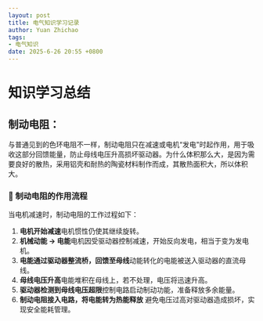 ```yaml
---
layout: post
title: 电气知识学习记录
author: Yuan Zhichao
tags:
- 电气知识
date: 2025-6-26 20:55 +0800
---
```

# 知识学习总结

## 制动电阻：

与普通见到的色环电阻不一样，制动电阻只在减速或电机“发电"时起作用，用于吸收这部分回馈能量，防止母线电压升高损坏驱动器。为什么体积那么大，是因为需要良好的散热，采用铝壳和耐热的陶瓷材料制作而成，其散热面积大，所以体积大。

### 🔄 制动电阻的作用流程

当电机减速时，制动电阻的工作过程如下：

1. **电机开始减速**电机惯性仍使其继续旋转。
2. **机械动能 → 电能**电机因受驱动器控制减速，开始反向发电，相当于变为发电机。
3. **电能通过驱动器整流桥，回馈至母线**动能转化的电能被送入驱动器的直流母线。
4. **母线电压升高**电能堆积在母线上，若不处理，电压将迅速升高。
5. **驱动器检测到母线电压超限**控制电路启动制动功能，准备释放多余能量。
6. **制动电阻接入电路，将电能转为热能释放**
   避免电压过高对驱动器造成损坏，实现安全能耗管理。
